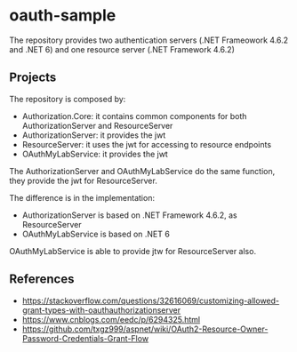 # oauth-sample
The repository provides two authentication servers (.NET Frameowork 4.6.2 and .NET 6) and one resource server (.NET Framework 4.6.2)

## Projects

The repository is composed by:

- Authorization.Core: it contains common components for both AuthorizationServer and ResourceServer
- AuthorizationServer: it provides the jwt
- ResourceServer: it uses the jwt for accessing to resource endpoints
- OAuthMyLabService: it provides the jwt

The AuthorizationServer and OAuthMyLabService do the same function, they provide the jwt for ResourceServer.

The difference is in the implementation:

- AuthorizationServer is based on .NET Framework 4.6.2, as ResourceServer
- OAuthMyLabService is based on .NET 6

OAuthMyLabService is able to provide jtw for ResourceServer also.

## References

- <https://stackoverflow.com/questions/32616069/customizing-allowed-grant-types-with-oauthauthorizationserver>
- <https://www.cnblogs.com/eedc/p/6294325.html>
- <https://github.com/txgz999/aspnet/wiki/OAuth2-Resource-Owner-Password-Credentials-Grant-Flow>